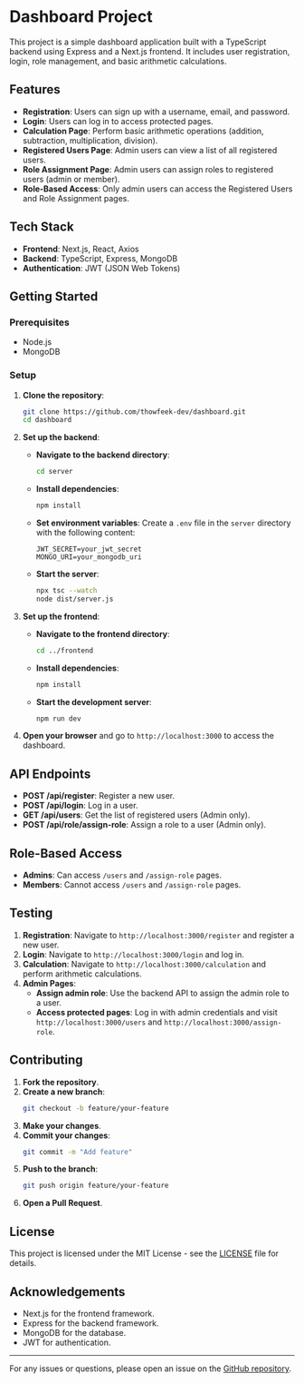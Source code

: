 
# Dashboard Project

This project is a simple dashboard application built with a TypeScript backend using Express and a Next.js frontend. It includes user registration, login, role management, and basic arithmetic calculations. 

## Features

- **Registration**: Users can sign up with a username, email, and password.
- **Login**: Users can log in to access protected pages.
- **Calculation Page**: Perform basic arithmetic operations (addition, subtraction, multiplication, division).
- **Registered Users Page**: Admin users can view a list of all registered users.
- **Role Assignment Page**: Admin users can assign roles to registered users (admin or member).
- **Role-Based Access**: Only admin users can access the Registered Users and Role Assignment pages.

## Tech Stack

- **Frontend**: Next.js, React, Axios
- **Backend**: TypeScript, Express, MongoDB
- **Authentication**: JWT (JSON Web Tokens)

## Getting Started

### Prerequisites

- Node.js
- MongoDB

### Setup

1. **Clone the repository**:
   ```bash
   git clone https://github.com/thowfeek-dev/dashboard.git
   cd dashboard
   ```

2. **Set up the backend**:

   - **Navigate to the backend directory**:
     ```bash
     cd server
     ```

   - **Install dependencies**:
     ```bash
     npm install
     ```

   - **Set environment variables**: Create a `.env` file in the `server` directory with the following content:
     ```env
     JWT_SECRET=your_jwt_secret
     MONGO_URI=your_mongodb_uri
     ```

   - **Start the server**:
     ```bash
     npx tsc --watch
     node dist/server.js
     ```

3. **Set up the frontend**:

   - **Navigate to the frontend directory**:
     ```bash
     cd ../frontend
     ```

   - **Install dependencies**:
     ```bash
     npm install
     ```

   - **Start the development server**:
     ```bash
     npm run dev
     ```

4. **Open your browser** and go to `http://localhost:3000` to access the dashboard.

## API Endpoints

- **POST /api/register**: Register a new user.
- **POST /api/login**: Log in a user.
- **GET /api/users**: Get the list of registered users (Admin only).
- **POST /api/role/assign-role**: Assign a role to a user (Admin only).

## Role-Based Access

- **Admins**: Can access `/users` and `/assign-role` pages.
- **Members**: Cannot access `/users` and `/assign-role` pages.

## Testing

1. **Registration**: Navigate to `http://localhost:3000/register` and register a new user.
2. **Login**: Navigate to `http://localhost:3000/login` and log in.
3. **Calculation**: Navigate to `http://localhost:3000/calculation` and perform arithmetic calculations.
4. **Admin Pages**:
   - **Assign admin role**: Use the backend API to assign the admin role to a user.
   - **Access protected pages**: Log in with admin credentials and visit `http://localhost:3000/users` and `http://localhost:3000/assign-role`.

## Contributing

1. **Fork the repository**.
2. **Create a new branch**:
   ```bash
   git checkout -b feature/your-feature
   ```
3. **Make your changes**.
4. **Commit your changes**:
   ```bash
   git commit -m "Add feature"
   ```
5. **Push to the branch**:
   ```bash
   git push origin feature/your-feature
   ```
6. **Open a Pull Request**.

## License

This project is licensed under the MIT License - see the [LICENSE](LICENSE) file for details.

## Acknowledgements

- Next.js for the frontend framework.
- Express for the backend framework.
- MongoDB for the database.
- JWT for authentication.

---

For any issues or questions, please open an issue on the [GitHub repository](https://github.com/thowfeek-dev/dashboard).